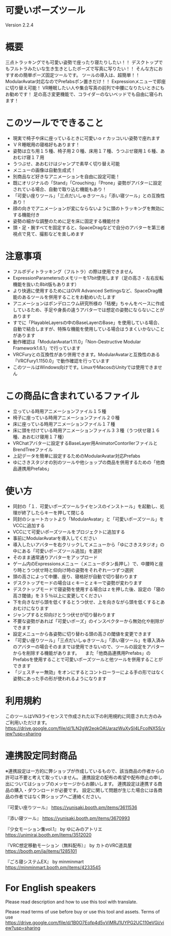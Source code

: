 # 可愛いポーズツール
Version 2.2.4

# 概要
三点トラッキングでも可愛い姿勢で座ったり寝たりしたい！！
デスクトップでもフルトラみたいな生き生きとしたポーズで写真に写りたい！！
そんな方におすすめの簡単ポーズ固定ツールです。
ツールの導入は、超簡単！！ModularAvatar対応なのでPrefabsポン置きだけ！！
Expressionメニューで即座に切り替え可能！
VR睡眠したい人や集合写真の前列で中腰になりたいときにもお勧めです！
足の高さ変更機能で、コライダーのないベッドでも自由に寝られます！

# このツールでできること
- 現実で椅子や床に座っているときに可愛いｏｒカッコいい姿勢で座れます
- ＶＲ睡眠用の寝格好もあります！
- 姿勢は立ち用１５種、椅子用２０種、床用１７種、うつぶせ寝用１６種、あおむけ寝１７用
- うつぶせ、あおむけはジャンプで素早く切り替え可能
- メニューの画像は自動生成式！
- 別商品など好きなアニメーションを自由に設定可能！
- 既にオリジナルの「Stand」「Crouching」「Prone」姿勢がアバターに設定されている場合、自動で取り込む機能もあり！
- 「可愛い座りツール」「三点だいしゅきツール」「添い寝ツール」との互換性あり！
- 顔の向きでアニメーションが変にならないように頭のトラッキングを無効にする機能付き
- 姿勢の細かな調整のために足を床に固定する機能付き
- 頭・足・腕すべてを固定すると、SpaceDragなどで自分のアバターを第三者視点で見て、撮影などを楽しめます

# 注意事項
- フルボディトラッキング（フルトラ）の際は使用できません
- ExpressionParametersのメモリーを17bit使用します（足の高さ・左右反転機能を抜いた8bit版もあります）
- より快適に使用するためにはOVR Advanced Settingsなど、SpaceDrag機能のあるツールを併用することをお勧めいたします
- アニメーションはポンデロニウム研究所様の「桔梗」ちゃんをベースに作成しているため、手足や身長の違うアバターでは想定の姿勢にならないことがあります
- すでに「PlayableLayersの中のBaseLayerのBase」を使用している場合、自動で結合しますが、特殊な機能を使用している場合はうまくいかないことがあります
- 動作確認は「ModularAvatar1.11.0」「Non-Destructive Modular Framework1.6.1」で行っています
- VRCFuryとの互換性があり併用できます。ModularAvatarと互換性のある「VRCFury1.1150.0」で動作確認を行っています
- このツールはWindows向けです。LinuxやMacosのUnityでは使用できません

# この商品に含まれているファイル
- 立っている時用アニメーションファイル１５種
- 椅子に座っている時用アニメーションファイル２０種
- 床に座っている時用アニメーションファイル１７種
- 床に頭を付けている時用アニメーションファイル３３種（うつ伏せ寝１６種、あおむけ寝用１７種）
- VRChatアバターに設定するBaseLayer用AnimatorContorllerファイルとBrendTreeファイル
- 上記データを簡単に設定するためのModularAvatar対応Prefabs
- ゆにさきスタジオの別のツールや他ショップの商品を併用するための「他商品連携用Prefabs」

# 使い方
- 同封の「１．可愛いポーズツールライセンスのインストール」を起動し、処理が終了したらキーを押して閉じる
- 同封のショートカットより「ModularAvatar」と「可愛いポーズツール」をVCCに追加する
- VCCにて可愛いポーズツールをプロジェクトに追加する
- 事前にModularAvatarを導入してください
- 導入したいアバターを右クリックしてメニューから「ゆにさきスタジオ」の中にある「可愛いポーズツール追加」を選択
- そのまま通常通りアバターをアップロード
- ゲーム内のExpressionsメニュー（メニューボタン長押し）で、中腰時と座り時とうつ伏せ時と仰向け時の姿勢をそれぞれ一つずつ選択
- 頭の高さによって中腰、座り、寝格好が自動で切り替わります
- デスクトップモードの場合はｃキーとｚキーで姿勢が変わります
- デスクトップモードで寝姿勢を使用する場合はｚを押した後、設定の「寝の高さ閾値」を３５％以上に変更してください
- 下を向きながら頭を低くするとうつ伏せ、上を向きながら頭を低くするとあおむけになります
- ジャンプすると仰向けとうつ伏せが切り替わります
- 不要な姿勢があれば「可愛いポーズ」のインスペクターから無効化や削除ができます
- 設定メニューから各姿勢に切り替わる頭の高さの閾値を変更できます
- 「可愛い座りツール」「三点だいしゅきツール」「添い寝ツール」を導入済みのアバターの場合そのままでは使用できないので、ツールの設定をアバターからを削除する機能があります。
　また「他商品連携用Prefabs」のPrefabsを使用することで可愛いポーズツールと他ツールを併用することができます
- 「ジェスチャー無効」をオンにするとコントローラーによる手の形ではなく姿勢にあった手の形が使われるようになります

# 利用規約
このツールはVN3ライセンスで作成された以下の利用規約に同意された方のみご利用いただけます。
https://drive.google.com/file/d/1LN2gW2eokOAUarazWuXySI4LFcoINX5S/view?usp=sharing

# 連携設定同封商品
※連携設定は一方的に弊ショップが作成しているもので、該当商品の作者からの許可は不要と考えて取っていません。
連携設定の配布の希望や配布停止の申し出についてはショップのメッセージからお願いします。
連携設定は連携する商品の購入・ダウンロードが必要です。
設定に関して問題が生じた場合には各商品の作者ではなく弊ショップへご連絡ください。

『可愛い座りツール』
https://yunisaki.booth.pm/items/3611536

『添い寝ツール』
https://yunisaki.booth.pm/items/3670993

『少女モーション集vol.1』 by ゆにみのアトリエ
https://unimirai.booth.pm/items/3512020

『VRC想定移動モーション（無料配布）』 by カトのVRC道具屋
https://booth.pm/ja/items/1285101

『ごろ寝システムEX』 by minminmart
https://minminmart.booth.pm/items/4233545


# For English speakers
Please read description and how to use this tool with translate.

Please read terms of use before buy or use this tool and assets.
Terms of use
https://drive.google.com/file/d/1B0O7Eofp4d5vViMRJ1UYPG2UC110eVGi/view?usp=sharing
